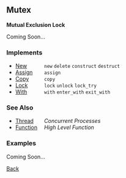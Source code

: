 Mutex
-----
__Mutual Exclusion Lock__

Coming Soon...


### Implements

* <span style="width:75px; float:left;">[New](new)</span> `new` `delete` `construct` `destruct`
* <span style="width:75px; float:left;">[Assign](assign)</span> `assign`
* <span style="width:75px; float:left;">[Copy](copy)</span> `copy`
* <span style="width:75px; float:left;">[Lock](lock)</span> `lock` `unlock` `lock_try`
* <span style="width:75px; float:left;">[With](with)</span> `with` `enter_with` `exit_with`


### See Also

* <span style="width:75px; float:left;">[Thread](thread)</span> _Concurrent Processes_
* <span style="width:75px; float:left;">[Function](function)</span> _High Level Function_


### Examples

Coming Soon...

[Back](/documentation)

